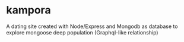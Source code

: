 # kampora
A dating site created with Node/Express and Mongodb as database to explore mongoose deep population (Graphql-like relationship)
